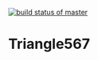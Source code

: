 [![build status of master](https://travis-ci.org/mnuzzo567/Triangle567.svg?branch=master)](https://travis-ci.org/tsmith567/Triangle567)
# Triangle567
